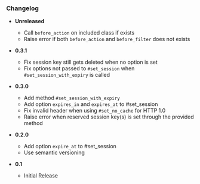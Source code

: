 ### Changelog


- **Unreleased**
  - Call `before_action` on included class if exists
  - Raise error if both `before_action` and `before_filter` does not exists

- **0.3.1**
  - Fix session key still gets deleted when no option is set
  - Fix options not passed to `#set_session` when `#set_session_with_expiry` is called

- **0.3.0**
  - Add method `#set_session_with_expiry`
  - Add option `expires_in` and `expires_at` to #set_session
  - Fix invalid header when using `#set_no_cache` for HTTP 1.0
  - Raise error when reserved session key(s) is set through the provided method

- **0.2.0**
  - Add option `expire_at` to #set_session
  - Use semantic versioning

- **0.1**
  - Initial Release
